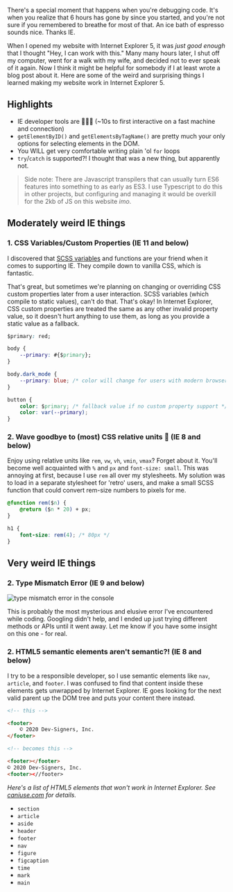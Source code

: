 <meta name="categories" content="html, css, javascript, accessibility">
<meta name="media" content="/_assets/media/vintage-cassette.jpg">

There's a special moment that happens when you're debugging code. It's when you realize that 6 hours has gone by since you started, and you're not sure if you remembered to breathe for most of that. An ice bath of espresso sounds nice. Thanks IE.

When I opened my website with Internet Explorer 5, it was *just good enough* that I thought "Hey, I can work with this." Many many hours later, I shut off my computer, went for a walk with my wife, and decided not to ever speak of it again. Now I think it might be helpful for somebody if I at least wrote a blog post about it. Here are some of the weird and surprising things I learned making my website work in Internet Explorer 5.



## Highlights
- IE developer tools are 🐌🐌🐌 (~10s to first interactive on a fast machine and connection)
- `getElementByID()` and `getElementsByTagName()` are pretty much your only options for selecting elements in the DOM.
- You WILL get very comfortable writing plain 'ol `for` loops
- `try`/`catch` is supported?! I thought that was a new thing, but apparently not.

> Side note: There are Javascript transpilers that can usually turn ES6 features into something to as early as ES3. I use Typescript to do this in other projects, but configuring and managing it would be overkill for the 2kb of JS on this website *imo*.



## Moderately weird IE things

### 1. CSS Variables/Custom Properties (IE 11 and below)
I discovered that [SCSS variables](https://sass-lang.com/documentation/variables) and functions are your friend when it comes to supporting IE. They compile down to vanilla CSS, which is fantastic.

That's great, but sometimes we're planning on changing or overriding CSS custom properties later from a user interaction. SCSS variables (which compile to static values), can't do that. That's okay! In Internet Explorer, CSS custom properties are treated the same as any other invalid property value, so it doesn't hurt anything to use them, as long as you provide a static value as a fallback.

```css
$primary: red;

body {
    --primary: #{$primary};
}

body.dark_mode {
    --primary: blue; /* color will change for users with modern browsers */
}

button {
    color: $primary; /* fallback value if no custom property support */
    color: var(--primary);
}
```


### 2. Wave goodbye to (most) CSS relative units 👋 (IE 8 and below)
Enjoy using relative units like `rem`, `vw`, `vh`, `vmin`, `vmax`? Forget about it. You'll become well acquainted with `%` and `px` and `font-size: small`. This was annoying at first, because I use `rem` all over my stylesheets. My solution was to load in a separate stylesheet for 'retro' users, and make a small SCSS function that could convert rem-size numbers to pixels for me.

```css
@function rem($n) {
    @return ($n * 20) + px;
}

h1 {
    font-size: rem(4); /* 80px */
}
```



## Very weird IE things


### 2. Type Mismatch Error (IE 9 and below)

![type mismatch error in the console](/_assets/media/type-mismatch-error.png)

This is probably the most mysterious and elusive error I've encountered while coding. Googling didn't help, and I ended up just trying different methods or APIs until it went away. Let me know if you have some insight on this one - for real.


### 2. HTML5 semantic elements aren't semantic?! (IE 8 and below)
I try to be a responsible developer, so I use semantic elements like `nav`, `article`, and `footer`. I was confused to find that content inside these elements gets unwrapped by Internet Explorer. IE goes looking for the next valid parent up the DOM tree and puts your content there instead.

```html
<!-- this -->

<footer>
    © 2020 Dev-Signers, Inc.
</footer>

<!-- becomes this -->

<footer></footer>
© 2020 Dev-Signers, Inc.
<footer><//footer>
```

*Here's a list of HTML5 elements that won't work in Internet Explorer. See [caniuse.com](https://caniuse.com/#feat=html5semantic) for details.*
- `section`
- `article`
- `aside`
- `header`
- `footer`
- `nav`
- `figure`
- `figcaption`
- `time`
- `mark`
- `main`